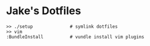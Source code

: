 Jake's Dotfiles
===============

    >> ./setup              # symlink dotfiles
    >> vim
    :BundleInstall          # vundle install vim plugins

